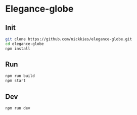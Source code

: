 # Elegance-globe

## Init

```bash
git clone https://github.com/nickkies/elegance-globe.git
cd elegance-globe
npm install
```

## Run

```bash
npm run build
npm start
```

## Dev

```bash
npm run dev
```
